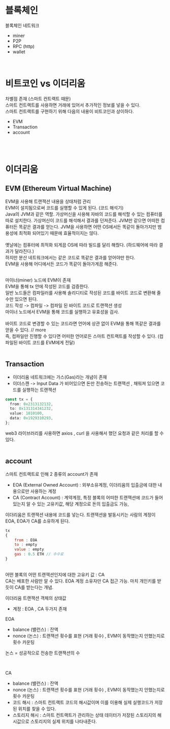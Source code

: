 # 블록체인

블록체인 네트워크
<br>

- miner
- P2P
- RPC (http)
- wallet

<br>

# 비트코인 vs 이더리움

차별점 존재 (스마트 컨트랙트 때문)
<br>
스마트 컨트랙트를 사용하면 거래에 있어서 추가적인 정보를 넣을 수 있다.
<br>
스마트 컨트랙트를 구현하기 위해 다음의 내용이 비트코인과 상이하다.
<br>

- EVM
- Transaction
- account

<br>
<br>

# 이더리움

## EVM (Ethereum Virtual Machine)

EVM을 사용해 트랜잭션 내용을 상태처럼 관리
<br>
EVM이 설치됨으로써 코드를 실행할 수 있게 된다. (코드 해석기)
<br>
Java의 JVM과 같은 역할.
가상머신을 사용해 자바의 코드를 해석할 수 있는 컴퓨터를 따로 설치한다.
가상머신이 코드를 해석해서 결과를 던져준다.
JVM만 같으면 어떠한 컴퓨터든 똑같은 결과를 얻는다.
JVM을 사용하면 어떤 OS에서든 똑같이 돌아가지만 범용성에 최적화 되어있기 때문에 효율적이지는 않다.
<br>
<br>
옛날에는 컴퓨터에 최적화 되게끔 OS에 따라 빌드를 달리 해줬다. (하드웨어에 따라 결과가 달라진다.)
<br>
하지만 분산 네트워크에서는 같은 코드로 똑같은 결과를 얻어야만 한다.
<br>
EVM을 사용해 어디에서든 코드가 똑같이 돌아가게끔 해준다.
<br>
<br>

마이너(miner) 노드에 EVM이 존재
<br>
EVM을 통해 tx 안에 작성된 코드를 검증한다.
<br>
일반 노드들은 컴파일러를 사용해 솔리디티로 작성된 코드를 바이트 코드로 변환해 줄 수만 있으면 된다.
<br>
코드 작성 -> 컴파일 -> 컴파일 된 바이트 코드로 트랜잭션 생성
<br>
마이너 노드에서 EVM을 통해 코드를 실행하고 유효성을 검사.
<br>
<br>
바이트 코드로 변경할 수 있는 코드라면 언어에 상관 없이 EVM을 통해 똑같은 결과를 얻을 수 있다. // more
<br>
즉, 컴파일만 진행할 수 있다면 어떠한 언어로든 스마트 컨트랙트를 작성할 수 있다.
(컴파일된 바이트 코드를 EVM에게 전달)
<br>
<br>

## Transaction

- 이더리움 네트워크에는 가스(Gas)라는 개념이 존재
- 이더스캔 -> Input Data 가 비어있으면 돈만 전송하는 트랜잭션 , 채워져 있으면 코드를 실행하는 트랜잭션

```ts
const tx = {
  from: 0x2313132132,
  to: 0x131314341232,
  value: 1010100,
  data: 0x1929310293,
};
```

web3 라이브러리를 사용하면 axios , curl 을 사용해서 했던 요청과 같은 처리를 할 수 있다.
<br>
<br>

## account

스마트 컨트랙트로 인해 2 종류의 account가 존재

- EOA (External Owned Account) : 외부소유계정, 이더리움의 입출금에 대한 내용으로만 사용하는 계정
- CA (Contract Account) : 계약계정, 특정 블록의 어떠한 트랜잭션에 코드가 들어있는지 알 수 있는 고유키값, 해당 계정으로 돈의 입출금도 가능,

이더리움은 트랜잭션 내용에 코드를 넣는다.
트랜잭션을 발동시키는 사람의 계정이 EOA, EOA가 CA를 소유하게 된다.

```js
tx
{
    from : EOA
    to : empty
    value : empty
    gas : 0.5 ETH // 수수료
}
```

<br>
어떤 블록의 어떤 트랜잭션인지에 대한 고유키 값 : CA
<br>
CA는 배포한 사람만 알 수 있다. EOA 계정 소유자만 CA 접근 가능. 마치 개인키를 받듯이 CA를 받는다는 개념.
<br>

이더리움 트랜잭션 객체의 상태값

- 계정 : EOA , CA 두가지 존재

EOA

- balance (밸런스) : 잔액
- nonce (논스) : 트랜잭션 횟수를 표현 (거래 횟수) , EVM이 동작했는지 안했는지로 횟수 카운팅

논스 = 성공적으로 전송한 트랜잭션의 수

<br>

CA

- balance (밸런스) : 잔액
- nonce (논스) : 트랜잭션 횟수를 표현 (거래 횟수) , EVM이 동작했는지 안했는지로 횟수 카운팅
- 코드 해시 : 스마트 컨트랙트 코드의 해시값이며 이를 이용해 실제 실행코드가 저장된 위치를 찾을 수 있다.
- 스토리지 해시 : 스마트 컨트랙트가 관리하는 상태 데이터가 저장된 스토리지의 해시값으로 스토리지의 실제 위치를 나타내준다.

